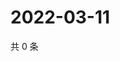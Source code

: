 # 2022-03-11

共 0 条

<!-- BEGIN WEIBO -->
<!-- 最后更新时间 Fri Mar 11 2022 23:00:59 GMT+0800 (China Standard Time) -->

<!-- END WEIBO -->
